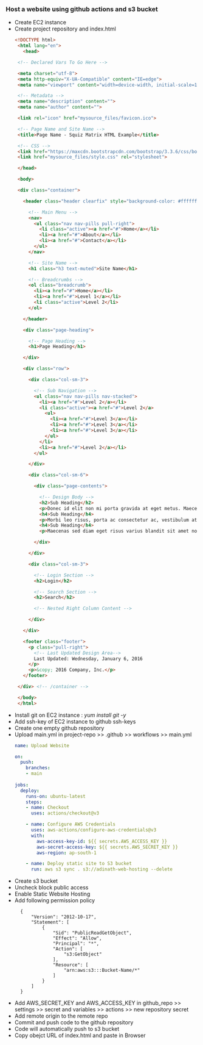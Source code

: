### Host a website using github actions and s3 bucket

- Create EC2 instance
- Create project repository and index.html
   ```html
   <!DOCTYPE html>
    <html lang="en">
      <head>

    <!-- Declared Vars To Go Here -->

    <meta charset="utf-8">
    <meta http-equiv="X-UA-Compatible" content="IE=edge">
    <meta name="viewport" content="width=device-width, initial-scale=1">

    <!-- Metadata -->
    <meta name="description" content="">
    <meta name="author" content="">

    <link rel="icon" href="mysource_files/favicon.ico">

    <!-- Page Name and Site Name -->
    <title>Page Name - Squiz Matrix HTML Example</title>

    <!-- CSS -->
    <link href="https://maxcdn.bootstrapcdn.com/bootstrap/3.3.6/css/bootstrap.min.css" rel="stylesheet">
    <link href="mysource_files/style.css" rel="stylesheet">

    </head>

    <body>

    <div class="container">

      <header class="header clearfix" style="background-color: #ffffff">

        <!-- Main Menu -->
        <nav>
          <ul class="nav nav-pills pull-right">
            <li class="active"><a href="#">Home</a></li>
            <li><a href="#">About</a></li>
            <li><a href="#">Contact</a></li>
          </ul>
        </nav>

        <!-- Site Name -->
        <h1 class="h3 text-muted">Site Name</h1>

        <!-- Breadcrumbs -->
        <ol class="breadcrumb">
          <li><a href="#">Home</a></li>
          <li><a href="#">Level 1</a></li>
          <li class="active">Level 2</li>
        </ol>

      </header>

      <div class="page-heading">

        <!-- Page Heading -->
        <h1>Page Heading</h1>

      </div>

      <div class="row">

        <div class="col-sm-3">

          <!-- Sub Navigation -->
          <ul class="nav nav-pills nav-stacked">
            <li><a href="#">Level 2</a></li>
            <li class="active"><a href="#">Level 2</a>
              <ul>
                <li><a href="#">Level 3</a></li>
                <li><a href="#">Level 3</a></li>
                <li><a href="#">Level 3</a></li>
              </ul>
            </li>
            <li><a href="#">Level 2</a></li>
          </ul>

        </div>

        <div class="col-sm-6">

          <div class="page-contents">

            <!-- Design Body -->
            <h2>Sub Heading</h2>
            <p>Donec id elit non mi porta gravida at eget metus. Maecenas faucibus mollis interdum.</p>
            <h4>Sub Heading</h4>
            <p>Morbi leo risus, porta ac consectetur ac, vestibulum at eros. Cras mattis consectetur purus sit amet fermentum.</p>
            <h4>Sub Heading</h4>
            <p>Maecenas sed diam eget risus varius blandit sit amet non magna.</p>

          </div>

        </div>

        <div class="col-sm-3">

          <!-- Login Section -->
          <h2>Login</h2>

          <!-- Search Section -->
          <h2>Search</h2>

          <!-- Nested Right Column Content -->

        </div>

      </div>

      <footer class="footer">
        <p class="pull-right">
          <!-- Last Updated Design Area-->
          Last Updated: Wednesday, January 6, 2016
        </p>
        <p>&copy; 2016 Company, Inc.</p>
      </footer>

    </div> <!-- /container -->

    </body>
    </html>
   ```
- Install git on EC2 instance :  *yum install git -y*
- Add ssh-key of EC2 instance to github ssh-keys
- Create one empty github repository
- Upload main.yml in project-repo >> .github >> workflows >> main.yml
   ```yml
   name: Upload Website

   on:
     push:
       branches:
       - main
    
   jobs:
     deploy:
       runs-on: ubuntu-latest
       steps:
       - name: Checkout
         uses: actions/checkout@v3

       - name: Configure AWS Credentials
         uses: aws-actions/configure-aws-credentials@v3
         with:
           aws-access-key-id: ${{ secrets.AWS_ACCESS_KEY }}
           aws-secret-access-key: ${{ secrets.AWS_SECRET_KEY }}
           aws-region: ap-south-1

       - name: Deploy static site to S3 bucket
         run: aws s3 sync . s3://adinath-web-hosting --delete
   ```
- Create s3 bucket
- Uncheck block public access
- Enable Static Website Hosting
- Add following permission policy
    ```
      {
          "Version": "2012-10-17",
          "Statement": [
              {
                  "Sid": "PublicReadGetObject",
                  "Effect": "Allow",
                  "Principal": "*",
                  "Action": [
                      "s3:GetObject"
                  ],
                  "Resource": [
                      "arn:aws:s3:::Bucket-Name/*"
                  ]
              }
          ]
      }
    ```
- Add AWS_SECRET_KEY and AWS_ACCESS_KEY in github_repo >> settings >> secret and variables >> actions >> new repository secret
- Add remote origin to the remote repo
- Commit and push code to the github repository
- Code will automatically push to s3 bucket
- Copy obejct URL of index.html and paste in Browser 
